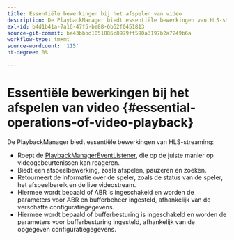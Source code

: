 ```yaml
---
title: Essentiële bewerkingen bij het afspelen van video
description: De PlaybackManager biedt essentiële bewerkingen van HLS-streaming
exl-id: b4d1b41a-7a16-47f5-be88-6b52f0451813
source-git-commit: be43bbbd1051886c8979ff590a3197b2a7249b6a
workflow-type: tm+mt
source-wordcount: '115'
ht-degree: 0%

---
```


# Essentiële bewerkingen bij het afspelen van video {#essential-operations-of-video-playback}

De PlaybackManager biedt essentiële bewerkingen van HLS-streaming:

* Roept de [PlaybackManagerEventListener](https://help.adobe.com/en_US/primetime/api/reference_implementation/android/javadoc/com/adobe/primetime/reference/manager/PlaybackManager.PlaybackManagerEventListener.html), die op de juiste manier op videogebeurtenissen kan reageren.
* Biedt een afspeelbewerking, zoals afspelen, pauzeren en zoeken.
* Retourneert de informatie over de speler, zoals de status van de speler, het afspeelbereik en de live videostream.
* Hiermee wordt bepaald of ABR is ingeschakeld en worden de parameters voor ABR en bufferbeheer ingesteld, afhankelijk van de verschafte configuratiegegevens.
* Hiermee wordt bepaald of bufferbesturing is ingeschakeld en worden de parameters voor bufferbesturing ingesteld, afhankelijk van de opgegeven configuratiegegevens.
